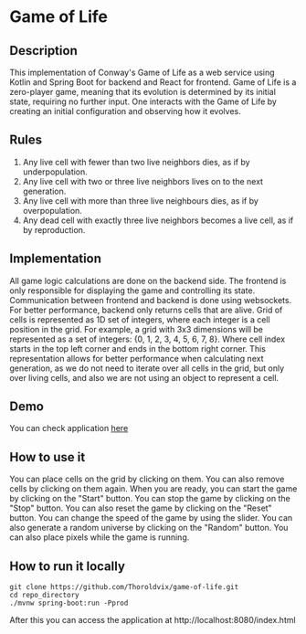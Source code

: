 # Game of Life

## Description

This implementation of Conway's Game of Life as a web service using Kotlin and Spring Boot for backend and React for
frontend. Game of Life is a zero-player game, meaning that its evolution
is determined by its initial state, requiring no further input. One interacts with the Game of Life by creating an
initial configuration and observing how it evolves.

## Rules

1. Any live cell with fewer than two live neighbors dies, as if by underpopulation.
2. Any live cell with two or three live neighbors lives on to the next generation.
3. Any live cell with more than three live neighbours dies, as if by overpopulation.
4. Any dead cell with exactly three live neighbors becomes a live cell, as if by reproduction.

## Implementation

All game logic calculations are done on the backend side. The frontend is only responsible for displaying the game and
controlling its state. Communication between frontend and backend is done using websockets. For better performance,
backend only returns cells that are alive. Grid of cells is represented
as 1D set of integers, where each integer is a cell position in the grid. For example, a grid with 3x3 dimensions will
be
represented as a set of integers: {0, 1, 2, 3, 4, 5, 6, 7, 8}. Where cell index starts in the top left corner and ends
in the bottom right corner. This representation allows for better performance when calculating next generation, as we do
not need to iterate over all cells in the grid, but only over living cells, and also we are not using an object to
represent a
cell.

## Demo

You can check application [here](https://game-of-life-production-caf7.up.railway.app/index.html)

## How to use it

You can place cells on the grid by clicking on them. You can also remove cells by clicking on them again. When you are
ready, you can start the game by clicking on the "Start" button. You can stop the game by clicking on the "Stop"
button. You can also reset the game by clicking on the "Reset" button. You can change the speed of the game by using the
slider. You can also generate a random universe by
clicking on the "Random" button. You can also place pixels while the game is running.

## How to run it locally

```shell
git clone https://github.com/Thoroldvix/game-of-life.git
cd repo_directory
./mvnw spring-boot:run -Pprod
```

After this you can access the application at http://localhost:8080/index.html







    

